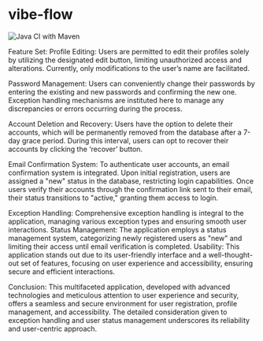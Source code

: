 # vibe-flow
![Java CI with Maven](https://github.com/oxygenxml-incubator/oxygen-account/workflows/Java%20CI%20with%20Maven/badge.svg)

  Feature Set: Profile Editing: Users are permitted to edit their profiles solely by utilizing the designated edit button, limiting unauthorized access and alterations. Currently, only modifications to the user’s name are facilitated. 
  
  Password Management: Users can conveniently change their passwords by entering the existing and new passwords and confirming the new one. Exception handling mechanisms are instituted here to manage any discrepancies or errors occurring during the process. 
  
  Account Deletion and Recovery: Users have the option to delete their accounts, which will be permanently removed from the database after a 7-day grace period. During this interval, users can opt to recover their accounts by clicking the ‘recover’ button. 
  
  Email Confirmation System: To authenticate user accounts, an email confirmation system is integrated. Upon initial registration, users are assigned a "new" status in the database, restricting login capabilities. Once users verify their accounts through the confirmation link sent to their email, their status transitions to "active," granting them access to login.

  Exception Handling: Comprehensive exception handling is integral to the application, managing various exception types and ensuring smooth user interactions. 
  Status Management: The application employs a status management system, categorizing newly registered users as "new" and limiting their access until email verification is completed. 
  Usability: This application stands out due to its user-friendly interface and a well-thought-out set of features, focusing on user experience and accessibility, ensuring secure and efficient interactions.

  Conclusion: This multifaceted application, developed with advanced technologies and meticulous attention to user experience and security, offers a seamless and secure environment for user registration, profile management, and accessibility. The detailed consideration given to exception handling and user status management underscores its reliability and user-centric approach.
